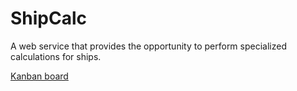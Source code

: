 # ShipCalc
A web service that provides the opportunity to perform specialized calculations for ships.

[Kanban board](https://github.com/users/RomanPrybluda/projects/1)
